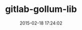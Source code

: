 ---
layout: post
title:  "gitlab-gollum-lib"
repo:   "gollum/gollum-lib"
date:   2015-02-18 17:24:02
gemurl: http://github.com/gollum/gollum-lib
---
